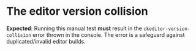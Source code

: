 # The editor version collision

**Expected**: Running this manual test **must** result in the `ckeditor-version-collision` error thrown in the console. The error is a safeguard against duplicated/invalid editor builds.
